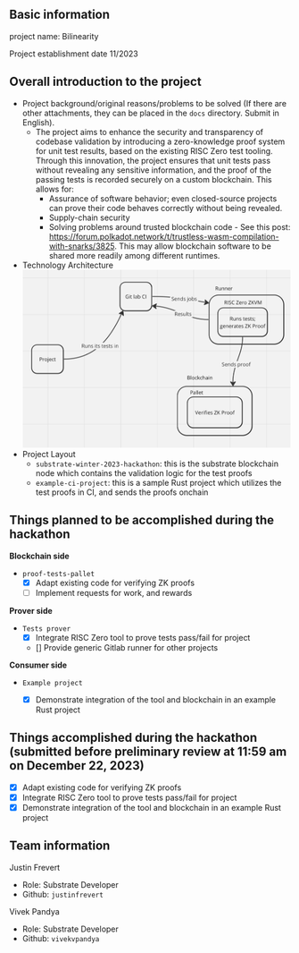 ## Basic information

project name: Bilinearity

Project establishment date 11/2023

## Overall introduction to the project
- Project background/original reasons/problems to be solved (If there are other attachments, they can be placed in the `docs` directory. Submit in English).
  - The project aims to enhance the security and transparency of codebase validation by introducing a zero-knowledge proof system for unit test results, based on the existing RISC Zero test tooling. Through this innovation, the project ensures that unit tests pass without revealing any sensitive information, and the proof of the passing tests is recorded securely on a custom blockchain.
  This allows for:
    - Assurance of software behavior; even closed-source projects can prove their code behaves correctly without being revealed.
    - Supply-chain security
    - Solving problems around trusted blockchain code - See this post: https://forum.polkadot.network/t/trustless-wasm-compilation-with-snarks/3825. This may allow blockchain software to be shared more readily among different runtimes.
- Technology Architecture
  ![Substrate solution architecture](./docs/architecture.png)
- Project Layout
  - `substrate-winter-2023-hackathon`: this is the substrate blockchain node which contains the validation logic for the test proofs
  - `example-ci-project`: this is a sample Rust project which utilizes the test proofs in CI, and sends the proofs onchain

## Things planned to be accomplished during the hackathon

**Blockchain side**

- `proof-tests-pallet`
   - [x] Adapt existing code for verifying ZK proofs
   - [ ] Implement requests for work, and rewards

**Prover side**

- `Tests prover`
   - [x] Integrate RISC Zero tool to prove tests pass/fail for project
   - [] Provide generic Gitlab runner for other projects

**Consumer side**

- `Example project`
   - [x] Demonstrate integration of the tool and blockchain in an example Rust project


## Things accomplished during the hackathon (submitted before preliminary review at 11:59 am on December 22, 2023)
   - [x] Adapt existing code for verifying ZK proofs
   - [x] Integrate RISC Zero tool to prove tests pass/fail for project
   - [x] Demonstrate integration of the tool and blockchain in an example Rust project

## Team information

Justin Frevert
  - Role: Substrate Developer
  - Github: `justinfrevert`

Vivek Pandya
  - Role: Substrate Developer
  - Github: `vivekvpandya`